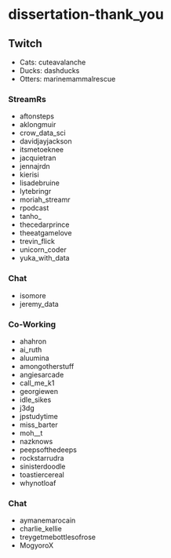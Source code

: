 # dissertation-thank_you

## Twitch

- Cats: cuteavalanche
- Ducks: dashducks
- Otters: marinemammalrescue

### StreamRs

- aftonsteps
- aklongmuir
- crow_data_sci
- davidjayjackson
- itsmetoeknee
- jacquietran
- jennajrdn
- kierisi
- lisadebruine
- lytebringr
- moriah_streamr
- rpodcast
- tanho_
- thecedarprince
- theeatgamelove
- trevin_flick
- unicorn_coder
- yuka_with_data

### Chat

- isomore
- jeremy_data

### Co-Working

- ahahron
- ai_ruth
- aluumina
- amongotherstuff
- angiesarcade
- call_me_k1
- georgiewen
- idle_sikes
- j3dg
- jpstudytime
- miss_barter
- moh__t
- nazknows
- peepsofthedeeps
- rockstarrudra
- sinisterdoodle
- toastiercereal
- whynotloaf


### Chat

- aymanemarocain
- charlie_kellie
- treygetmebottlesofrose
- MogyoroX
